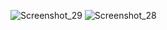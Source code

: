 ![Screenshot_29](https://github.com/user-attachments/assets/a3c0c614-211c-400b-9361-af92c1a82a6e)
![Screenshot_28](https://github.com/user-attachments/assets/7df63c2c-f57f-4676-b3de-46fa25c843aa)

